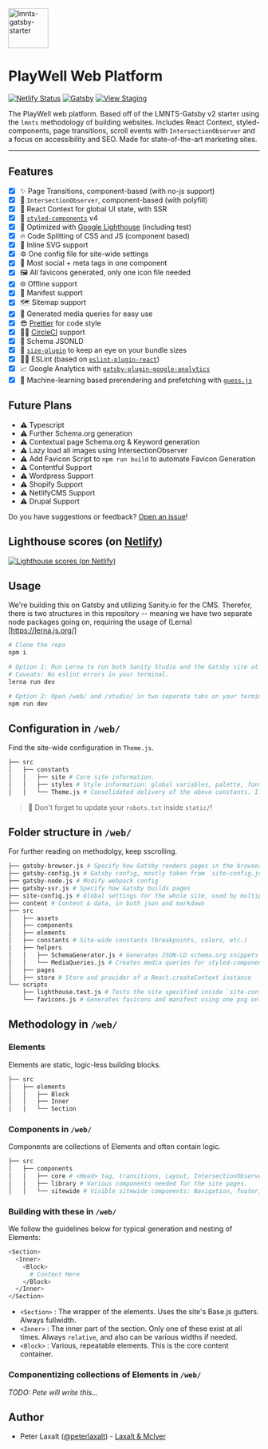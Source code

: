   <a href="https://github.com/lmnts-dev/lmnts-gatsby-starter">
    <img
      src="https://cdn.dribbble.com/users/1826170/avatars/normal/56c47446d104c3768bbd90d907b1f238.jpg?1518642823"
      height="80"
      alt="lmnts-gatsby-starter"
      title="lmnts-gatsby-starter"
    />
  </a>

<h1>
PlayWell Web Platform
</h1>

[![Netlify Status](https://api.netlify.com/api/v1/badges/808f6071-c3ee-414a-bc18-cf74024bbc64/deploy-status)](https://app.netlify.com/sites/modest-noether-8f137a/deploys) [![Gatsby](https://img.shields.io/badge/-gatsby-FC6376.svg)](gatsbyjs.org) [![View Staging](https://img.shields.io/badge/-staging-2984FD.svg)](https://modest-noether-8f137a.netlify.com)

The PlayWell web platform. Based off of the LMNTS-Gatsby v2 starter using the <code>lmnts</code> methodology of building websites. Includes React Context, styled-components, page transitions, scroll events with <code>IntersectionObserver</code> and a focus on accessibility and SEO. Made for state-of-the-art marketing sites. 

***

## Features

- [X] ✨ Page Transitions, component-based (with no-js support)
- [X] 👀 `IntersectionObserver`, component-based (with polyfill)
- [X] 🌌 React Context for global UI state, with SSR
- [X] 💅 [`styled-components`](https://www.styled-components.com/) v4
- [X] 💯 Optimized with [Google Lighthouse](https://developers.google.com/web/tools/lighthouse/) (including test)
- [X] 🔥 Code Splitting of CSS and JS (component based)
- [X] 🔪 Inline SVG support
- [X] ⚙️ One config file for site-wide settings
- [X] 💙 Most social + meta tags in one component
- [X] 🖼 All favicons generated, only one icon file needed
- [X] 🌐 Offline support
- [X] 📄 Manifest support
- [X] 🗺 Sitemap support
- [X] 📱 Generated media queries for easy use
- [X] 😎 [Prettier](https://prettier.io/) for code style
- [X] 👷‍♂️ [CircleCI](https://circleci.com/) support
- [X] 🐙 Schema JSONLD
- [X] 🔎 [`size-plugin`](https://github.com/GoogleChromeLabs/size-plugin) to keep an eye on your bundle sizes
- [X] 👨‍🏫 ESLint (based on [`eslint-plugin-react`](./.eslintrc))
- [X] 📈 Google Analytics with [`gatsby-plugin-google-analytics`](https://www.gatsbyjs.org/packages/gatsby-plugin-google-analytics/?=google%20analytics)
- [X] 🧠 Machine-learning based prerendering and prefetching with [`guess.js`](https://www.gatsbyjs.org/packages/gatsby-plugin-guess-js/?=guess)

## Future Plans
- ⚠️ Typescript
- ⚠️ Further Schema.org generation
- ⚠️ Contextual page Schema.org & Keyword generation
- ⚠️ Lazy load all images using IntersectionObserver
- ⚠️ Add Favicon Script to `npm run build` to automate Favicon Generation
- ⚠️ Contentful Support
- ⚠️ Wordpress Support
- ⚠️ Shopify Support
- ⚠️ NetlifyCMS Support
- ⚠️ Drupal Support


Do you have suggestions or feedback? [Open an issue](https://github.com/lmnts-dev/lmnts-gatsby-starter/issues/new)!

## Lighthouse scores (on [Netlify](https://netlify.com))

[![Lighthouse scores (on Netlify)](https://lighthouse.now.sh/?perf=100&pwa=100&a11y=100&bp=100&seo=100)](https://circleci.com/gh/lmnts-dev/lmnts-gatsby-starter)

## Usage

We're building this on Gatsby and utilizing Sanity.io for the CMS. Therefor, there is two structures in this repository -- meaning we have two separate node packages going on, requiring the usage of (Lerna)[https://lerna.js.org/]

```bash
# Clone the repo
npm i

# Option 1: Run Lerna to run both Sanity Studio and the Gatsby site at the same time.
# Caveats: No eslint errors in your terminal.
lerna run dev

# Option 2: Open /web/ and /studio/ in two separate tabs on your terminal and run your node scripts.
npm run dev
```

## Configuration in `/web/`

Find the site-wide configuration in `Theme.js`.

```bash
├── src
│   ├── constants
│   │   ├── site # Core site information.
│   │   ├── styles # Style information: global variables, palette, fonts, etc.
│   │   └── Theme.js # Consolidated delivery of the above constants. I.e. adding 'px' to the end of integer values.
```

> 🚨 Don't forget to update your `robots.txt` inside `static/`!

## Folder structure in `/web/`
For further reading on methodolgy, keep sscrolling.

```bash
├── gatsby-browser.js # Specify how Gatsby renders pages in the browser
├── gatsby-config.js # Gatsby config, mostly taken from `site-config.js`
├── gatsby-node.js # Modify webpack config
├── gatsby-ssr.js # Specify how Gatsby builds pages
├── site-config.js # Global settings for the whole site, used by multiple scripts
├── content # Content & data, in both json and markdown
├── src
│   ├── assets
│   ├── components
│   ├── elements
│   ├── constants # Site-wide constants (breakpoints, colors, etc.)
│   ├── helpers
│   │   ├── SchemaGenerator.js # Generates JSON-LD schema.org snippets
│   │   └── MediaQueries.js # Creates media queries for styled-components
│   ├── pages
│   ├── store # Store and provider of a React.createContext instance
└── scripts
    ├── lighthouse.test.js # Tests the site specified inside `site-config.js` with Google Lighthouse (WIP)
    └── favicons.js # Generates favicons and manifest using one png only.
```

## Methodology in `/web/`
### Elements
Elements are static, logic-less building blocks.
```bash
├── src
│   ├── elements
│   │   ├── Block
│   │   ├── Inner
│   │   └── Section
```

### Components in `/web/`
Components are collections of Elements and often contain logic.
```bash
├── src
│   ├── components
│   │   ├── core # <Head> tag, transitions, Layout, IntersectionObserver, SEO generation
│   │   ├── library # Various components needed for the site pages.
│   │   └── sitewide # Visible sitewide components: Navigation, footer, etc.
```

### Building with these in `/web/`
We follow the guidelines below for typical generation and nesting of Elements:
```bash
<Section>
  <Inner>
    <Block>
      # Content Here
    </Block>
  </Inner>
</Section>
```

- `<Section>` : The wrapper of the elements. Uses the site's Base.js gutters. Always fullwidth.
- `<Inner>` : The inner part of the section. Only one of these exist at all times. Always `relative`, and also can be various widths if needed.
- `<Block>` : Various, repeatable elements. This is the core content container.

### Componentizing collections of Elements in `/web/`

<i>TODO: Pete will write this...</i>

## Author

* Peter Laxalt ([@peterlaxalt](https://dribbble.com/peterlaxalt)) - [Laxalt & McIver](https://laxaltandmciver.co)
